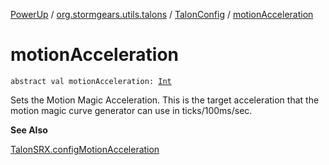 [PowerUp](../../index.md) / [org.stormgears.utils.talons](../index.md) / [TalonConfig](index.md) / [motionAcceleration](./motion-acceleration.md)

# motionAcceleration

`abstract val motionAcceleration: `[`Int`](https://kotlinlang.org/api/latest/jvm/stdlib/kotlin/-int/index.html)

Sets the Motion Magic Acceleration. This is the target acceleration that the motion magic curve generator can use
in ticks/100ms/sec.

**See Also**

[TalonSRX.configMotionAcceleration](#)

